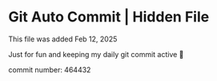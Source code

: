 # Git Auto Commit | Hidden File

This file was added Feb 12, 2025

Just for fun and keeping my daily git commit active 🤪

commit number: 464432
